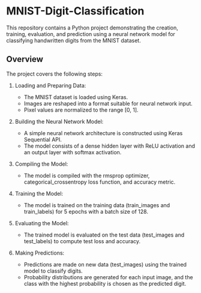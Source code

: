 # MNIST-Digit-Classification
This repository contains a Python project demonstrating the creation, training, evaluation, and prediction using a neural network model for classifying handwritten digits from the MNIST dataset.

## Overview
The project covers the following steps:

1. Loading and Preparing Data:

   - The MNIST dataset is loaded using Keras.
   - Images are reshaped into a format suitable for neural network input.
   - Pixel values are normalized to the range [0, 1].

2. Building the Neural Network Model:
   - A simple neural network architecture is constructed using Keras Sequential API.
   - The model consists of a dense hidden layer with ReLU activation and an output layer with softmax activation.

3. Compiling the Model:
   - The model is compiled with the rmsprop optimizer, categorical_crossentropy loss function, and accuracy metric.

4. Training the Model:
   - The model is trained on the training data (train_images and train_labels) for 5 epochs with a batch size of 128.

5. Evaluating the Model:
   - The trained model is evaluated on the test data (test_images and test_labels) to compute test loss and accuracy.

6. Making Predictions:
   - Predictions are made on new data (test_images) using the trained model to classify digits.
   - Probability distributions are generated for each input image, and the class with the highest probability is chosen as the predicted digit.
